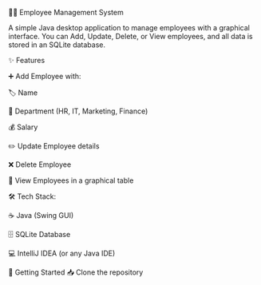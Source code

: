 👨‍💼 Employee Management System

A simple Java desktop application to manage employees with a graphical interface.
You can Add, Update, Delete, or View employees, and all data is stored in an SQLite database.

✨ Features

➕ Add Employee with:

🏷️ Name

🏢 Department (HR, IT, Marketing, Finance)

💰 Salary

✏️ Update Employee details

❌ Delete Employee

👀 View Employees in a graphical table

🛠️ Tech Stack:

☕ Java (Swing GUI)

🗄️ SQLite Database

💻 IntelliJ IDEA (or any Java IDE)

🚀 Getting Started
📥 Clone the repository
